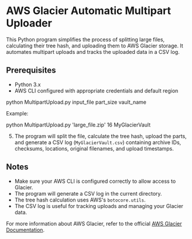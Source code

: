 # AWS Glacier Automatic Multipart Uploader

This Python program simplifies the process of splitting large files, calculating their tree hash, and uploading them to AWS Glacier storage. It automates multipart uploads and tracks the uploaded data in a CSV log.

## Prerequisites

- Python 3.x
- AWS CLI configured with appropriate credentials and default region

python MultipartUpload.py input_file part_size vault_name

Example:

python MultipartUpload.py 'large_file.zip' 16 MyGlacierVault

5. The program will split the file, calculate the tree hash, upload the parts, and generate a CSV log (`MyGlacierVault.csv`) containing archive IDs, checksums, locations, original filenames, and upload timestamps.

## Notes

- Make sure your AWS CLI is configured correctly to allow access to Glacier.
- The program will generate a CSV log in the current directory.
- The tree hash calculation uses AWS's `botocore.utils`.
- The CSV log is useful for tracking uploads and managing your Glacier data.

For more information about AWS Glacier, refer to the official [AWS Glacier Documentation](https://docs.aws.amazon.com/amazonglacier/latest/dev/introduction.html).

